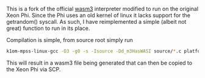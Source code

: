 This is a fork of the official [wasm3](https://github.com/wasm3/wasm3) interpreter modified to run on the original Xeon Phi. Since the Phi uses an old kernel of linux it lacks support for the getrandom() syscall. As such, I have reimplemented a simple (albeit not great) function to run in its place.

Compilation is simple, from source root simply run 
```bash
k1om-mpss-linux-gcc -O3 -g0 -s -Isource -Dd_m3HasWASI source/*.c platforms/app/main.c -lm -o wasm3
```

This will result in a wasm3 file being generated that can then be copied to the Xeon Phi via SCP.
